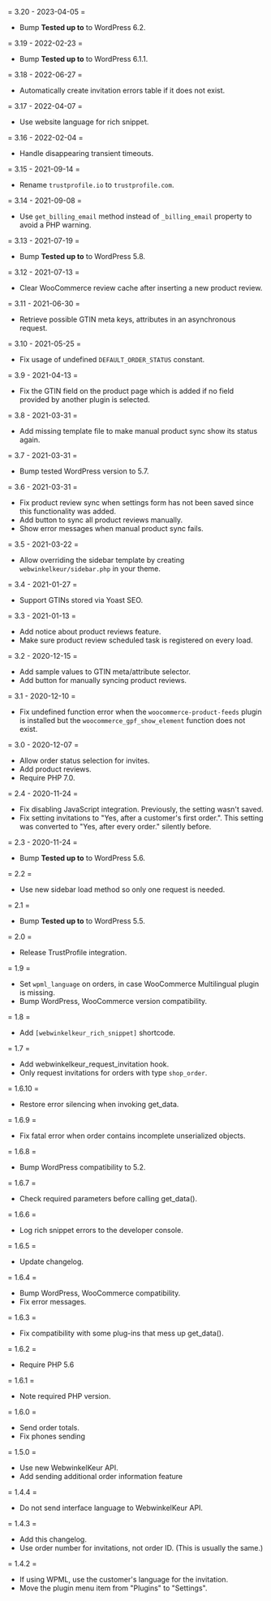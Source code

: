 = 3.20 - 2023-04-05 =
* Bump **Tested up to** to WordPress 6.2.

= 3.19 - 2022-02-23 =
* Bump **Tested up to** to WordPress 6.1.1.

= 3.18 - 2022-06-27 =
* Automatically create invitation errors table if it does not exist.

= 3.17 - 2022-04-07 =
* Use website language for rich snippet.

= 3.16 - 2022-02-04 =
* Handle disappearing transient timeouts.

= 3.15 - 2021-09-14 =
* Rename `trustprofile.io` to `trustprofile.com`.

= 3.14 - 2021-09-08 =
* Use `get_billing_email` method instead of `_billing_email` property to avoid a PHP warning.

= 3.13 - 2021-07-19 =
* Bump **Tested up to** to WordPress 5.8.

= 3.12 - 2021-07-13 =
* Clear WooCommerce review cache after inserting a new product review.

= 3.11 - 2021-06-30 =
* Retrieve possible GTIN meta keys, attributes in an asynchronous request.

= 3.10 - 2021-05-25 =
* Fix usage of undefined `DEFAULT_ORDER_STATUS` constant.

= 3.9 - 2021-04-13 =
* Fix the GTIN field on the product page which is added if no field provided by
  another plugin is selected.

= 3.8 - 2021-03-31 =
* Add missing template file to make manual product sync show its status again.

= 3.7 - 2021-03-31 =
* Bump tested WordPress version to 5.7.

= 3.6 - 2021-03-31 =
* Fix product review sync when settings form has not been saved since this functionality was added.
* Add button to sync all product reviews manually.
* Show error messages when manual product sync fails.

= 3.5 - 2021-03-22 =
* Allow overriding the sidebar template by creating `webwinkelkeur/sidebar.php` in your theme.

= 3.4 - 2021-01-27 =
* Support GTINs stored via Yoast SEO.

= 3.3 - 2021-01-13 =
* Add notice about product reviews feature.
* Make sure product review scheduled task is registered on every load.

= 3.2 - 2020-12-15 =
* Add sample values to GTIN meta/attribute selector.
* Add button for manually syncing product reviews.

= 3.1 - 2020-12-10 =
* Fix undefined function error when the `woocommerce-product-feeds` plugin is installed but the `woocommerce_gpf_show_element` function does not exist.

= 3.0 - 2020-12-07 =
* Allow order status selection for invites.
* Add product reviews.
* Require PHP 7.0.

= 2.4 - 2020-11-24 =
* Fix disabling JavaScript integration. Previously, the setting wasn't saved.
* Fix setting invitations to "Yes, after a customer's first order.". This setting was converted to "Yes, after every order." silently before.

= 2.3 - 2020-11-24 =
* Bump **Tested up to** to WordPress 5.6.

= 2.2 =
* Use new sidebar load method so only one request is needed.

= 2.1 =
* Bump **Tested up to** to WordPress 5.5.

= 2.0 =
* Release TrustProfile integration.

= 1.9 =
* Set `wpml_language` on orders, in case WooCommerce Multilingual plugin is missing.
* Bump WordPress, WooCommerce version compatibility.

= 1.8 =
* Add `[webwinkelkeur_rich_snippet]` shortcode.

= 1.7 =
* Add webwinkelkeur_request_invitation hook.
* Only request invitations for orders with type `shop_order`.

= 1.6.10 =
* Restore error silencing when invoking get_data.

= 1.6.9 =
* Fix fatal error when order contains incomplete unserialized objects.

= 1.6.8 =
* Bump WordPress compatibility to 5.2.

= 1.6.7 =
* Check required parameters before calling get_data().

= 1.6.6 =
* Log rich snippet errors to the developer console.

= 1.6.5 =
* Update changelog.

= 1.6.4 =
* Bump WordPress, WooCommerce compatibility.
* Fix error messages.

= 1.6.3 =
* Fix compatibility with some plug-ins that mess up get_data().

= 1.6.2 =
* Require PHP 5.6

= 1.6.1 =
* Note required PHP version.

= 1.6.0 =
* Send order totals.
* Fix phones sending

= 1.5.0 =
* Use new WebwinkelKeur API.
* Add sending additional order information feature

= 1.4.4 =
* Do not send interface language to WebwinkelKeur API.

= 1.4.3 =
* Add this changelog.
* Use order number for invitations, not order ID. (This is usually the same.)

= 1.4.2 =
* If using WPML, use the customer's language for the invitation.
* Move the plugin menu item from "Plugins" to "Settings".
